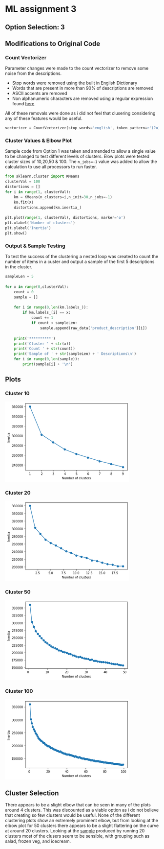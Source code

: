 # ML assignment 3 
## Option Selection: 3

## Modifications to Original Code
### Count Vectorizer
Parameter changes were made to the count vectorizer to remove some noise from the descriptions. 
- Stop words were removed using the built in English Dictionary
- Words that are present in more than 90% of descriptions are removed
- ASCII accents are removed
- Non alphanumeric characters are removed using a regular expression found [here](https://stackoverflow.com/questions/51643427/how-to-make-tfidfvectorizer-only-learn-alphabetical-characters-as-part-of-the-vo)

All of these removals were done as i did not feel that clusering considering any of these features would be useful. 
```python
vectorizer = CountVectorizer(stop_words='english', token_pattern=r'(?u)\b[A-Za-z]+\b', max_df=0.9, strip_accents='ascii')
```

### Cluster Values & Elbow Plot
Sample code from Option 1 was taken and amended to allow a single value to be changed to test different levels of clusters. Elow plots were tested cluster sizes of 10,20,50 & 100.
The ```n_jobs=-1``` value was added to allow the calculation to use all processors to run faster.

```python
from sklearn.cluster import KMeans
clusterVal = 100
distortions = []
for i in range(1, clusterVal):
    km = KMeans(n_clusters=i,n_init=30,n_jobs=-1)
    km.fit(X)
    distortions.append(km.inertia_)
    
plt.plot(range(1, clusterVal), distortions, marker='o')
plt.xlabel('Number of clusters')
plt.ylabel('Inertia')
plt.show()
```

### Output & Sample Testing
To test the success of the clustering a nested loop was created to count the number of items in a custer and output a sample of the first 5 descriptions in the cluster.  

```python
sampleLen = 5

for x in range(0,clusterVal):
    count = 0
    sample = []
    
    for i in range(0,len(km.labels_)):
        if km.labels_[i] == x:
            count += 1
            if count < sampleLen:
                sample.append(raw_data['product_description'][i])
    
    print('**********')
    print('Cluster ' + str(x))
    print('Count ' + str(count))
    print('Sample of ' + str(sampleLen) + ' Descriptions\n')
    for i in range(0,len(sample)):
        print(sample[i] + '\n')
```

## Plots
### Cluster 10
![](./cluster_10.png)
### Cluster 20
![](./cluster_20.png)
### Cluster 50
![](./cluster_50.png)
### Cluster 100
![](./cluster_100.png)

## Cluster Selection
There appears to be a slight elbow that can be seen in many of the plots around 4 clusters. This was discounted as a viable option as i do not believe that creating so few clusters would be useful.
None of the different clustering plots show an extremely prominent elbow, but from looking at the elbow plot for 50 clusters there appears to be a slight flattering on the curve at around 20 clusters. Looking at the [sample](./cluster_20_sample.rtf) produced by running 20 clusters most of the clusers seem to be sensible, with grouping such as salad, frozen veg, and icecream.
